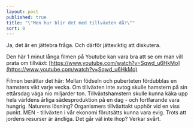 ```yaml
---
layout: post
published: true
title: "\"Men hur blir det med tillväxten då?\""
sort: 0
---
```



Ja, det är en jättebra fråga. Och därför jätteviktig att diskutera.

Den här 1 minut långa filmen på Youtube kan vara bra att se om man vill prata om tillväxt: [https://www.youtube.com/watch?v=Sqwd_u6HkMo](https://www.youtube.com/watch?v=Sqwd_u6HkMo)

Filmen berättar det här: Mellan födseln och puberteten fördubblas en hamsters vikt varje vecka. Om tillväxten inte avtog skulle hamstern på sin ettårsdag väga nio miljarder ton. Tillväxtshamstern skulle kunna käka upp hela världens årliga sädesproduktion på en dag - och fortfarande vara hungrig. Naturens lösning? Organismers tillväxttakt upphör vid en viss punkt. MEN - tillväxten i vår ekonomi förutsätts kunna vara evig. Trots att jordens resurser är ändliga. Det går väl inte ihop? Verkar svårt.
